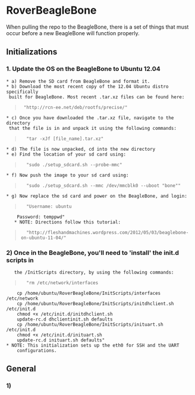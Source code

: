 RoverBeagleBone
===============

When pulling the repo to the BeagleBone, there is a set of things that
must occur before a new BeagleBone will function properly.

## Initializations
### 1. Update the OS on the BeagleBone to Ubuntu 12.04
    * a) Remove the SD card from BeagleBone and format it.
    * b) Download the most recent copy of the 12.04 Ubuntu distro specifically
	 built for BeagleBone. Most recent .tar.xz files can be found here:
>	   "http://rcn-ee.net/deb/rootfs/precise/"
    * c) Once you have downloaded the .tar.xz file, navigate to the directory
	 that the file is in and unpack it using the following commands:
>		"tar -xJf [file_name].tar.xz"
    * d) The file is now unpacked, cd into the new directory
    * e) Find the location of your sd card using:
>		"sudo ./setup_sdcard.sh --probe-mmc"
    * f) Now push the image to your sd card using:
>		"sudo ./setup_sdcard.sh --mmc /dev/mmcblk0 --uboot "bone""
    * g) Now replace the sd card and power on the BeagleBone, and login:
>		"Username: ubuntu
		Password: temppwd"
       * NOTE: Directions follow this tutorial:
>		"http://fleshandmachines.wordpress.com/2012/05/03/beaglebone-on-ubuntu-11-04/"
### 2) Once in the BeagleBone, you'll need to 'install' the init.d scripts in 
       the /InitScripts directory, by using the following commands:
>		"rm /etc/network/interfaces
		cp /home/ubuntu/RoverBeagleBone/InitScripts/interfaces /etc/network
		cp /home/ubuntu/RoverBeagleBone/InitScripts/initdhclient.sh /etc/init.d
		chmod +x /etc/init.d/initdhclient.sh
		update-rc.d dhclientinit.sh defaults
		cp /home/ubuntu/RoverBeagleBone/InitScripts/inituart.sh /etc/init.d
		chmod +x /etc/init.d/inituart.sh
		update-rc.d inituart.sh defaults"
	* NOTE: This initialization sets up the eth0 for SSH and the UART 
		configurations.

## General
### 1) 
